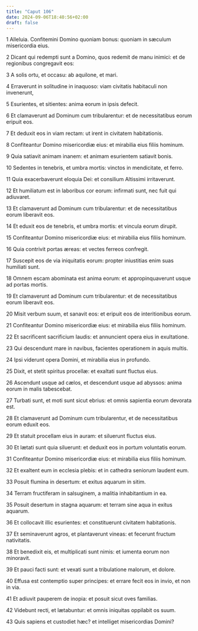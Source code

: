 ```yaml
---
title: "Caput 106"
date: 2024-09-06T18:40:56+02:00
draft: false
---
```




1 Alleluia. Confitemini Domino quoniam bonus: quoniam in sæculum misericordia eius.

2 Dicant qui redempti sunt a Domino, quos redemit de manu inimici: et de regionibus congregavit eos:

3 A solis ortu, et occasu: ab aquilone, et mari.

4 Erraverunt in solitudine in inaquoso: viam civitatis habitaculi non invenerunt,

5 Esurientes, et sitientes: anima eorum in ipsis defecit.

6 Et clamaverunt ad Dominum cum tribularentur: et de necessitatibus eorum eripuit eos.

7 Et deduxit eos in viam rectam: ut irent in civitatem habitationis.

8 Confiteantur Domino misericordiæ eius: et mirabilia eius filiis hominum.

9 Quia satiavit animam inanem: et animam esurientem satiavit bonis.

10 Sedentes in tenebris, et umbra mortis: vinctos in mendicitate, et ferro.

11 Quia exacerbaverunt eloquia Dei: et consilium Altissimi irritaverunt.

12 Et humiliatum est in laboribus cor eorum: infirmati sunt, nec fuit qui adiuvaret.

13 Et clamaverunt ad Dominum cum tribularentur: et de necessitatibus eorum liberavit eos.

14 Et eduxit eos de tenebris, et umbra mortis: et vincula eorum dirupit.

15 Confiteantur Domino misericordiæ eius: et mirabilia eius filiis hominum.

16 Quia contrivit portas æreas: et vectes ferreos confregit.

17 Suscepit eos de via iniquitatis eorum: propter iniustitias enim suas humiliati sunt.

18 Omnem escam abominata est anima eorum: et appropinquaverunt usque ad portas mortis.

19 Et clamaverunt ad Dominum cum tribularentur: et de necessitatibus eorum liberavit eos.

20 Misit verbum suum, et sanavit eos: et eripuit eos de interitionibus eorum.

21 Confiteantur Domino misericordiæ eius: et mirabilia eius filiis hominum.

22 Et sacrificent sacrificium laudis: et annuncient opera eius in exultatione.

23 Qui descendunt mare in navibus, facientes operationem in aquis multis.

24 Ipsi viderunt opera Domini, et mirabilia eius in profundo.

25 Dixit, et stetit spiritus procellæ: et exaltati sunt fluctus eius.

26 Ascendunt usque ad cælos, et descendunt usque ad abyssos: anima eorum in malis tabescebat.

27 Turbati sunt, et moti sunt sicut ebrius: et omnis sapientia eorum devorata est.

28 Et clamaverunt ad Dominum cum tribularentur, et de necessitatibus eorum eduxit eos.

29 Et statuit procellam eius in auram: et siluerunt fluctus eius.

30 Et lætati sunt quia siluerunt: et deduxit eos in portum voluntatis eorum.

31 Confiteantur Domino misericordiæ eius: et mirabilia eius filiis hominum.

32 Et exaltent eum in ecclesia plebis: et in cathedra seniorum laudent eum.

33 Posuit flumina in desertum: et exitus aquarum in sitim.

34 Terram fructiferam in salsuginem, a malitia inhabitantium in ea.

35 Posuit desertum in stagna aquarum: et terram sine aqua in exitus aquarum.

36 Et collocavit illic esurientes: et constituerunt civitatem habitationis.

37 Et seminaverunt agros, et plantaverunt vineas: et fecerunt fructum nativitatis.

38 Et benedixit eis, et multiplicati sunt nimis: et iumenta eorum non minoravit.

39 Et pauci facti sunt: et vexati sunt a tribulatione malorum, et dolore.

40 Effusa est contemptio super principes: et errare fecit eos in invio, et non in via.

41 Et adiuvit pauperem de inopia: et posuit sicut oves familias.

42 Videbunt recti, et lætabuntur: et omnis iniquitas oppilabit os suum.

43 Quis sapiens et custodiet hæc? et intelliget misericordias Domini?

